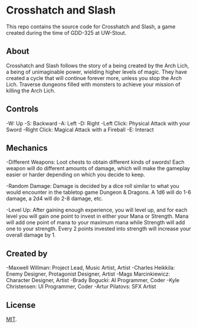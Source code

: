 # Crosshatch and Slash

This repo contains the source code for Crosshatch and Slash, a game created during the time of GDD-325 at UW-Stout.

## About

Crosshatch and Slash follows the story of a being created by the Arch Lich, a being of unimaginable power, wielding higher levels of magic. They have created a cycle that will continue forever more, unless you stop the Arch Lich. Traverse dungeons filled with monsters to achieve your mission of killing the Arch Lich. 

## Controls

-W: Up
-S: Backward
-A: Left
-D: Right
-Left Click: Physical Attack with your Sword
-Right Click: Magical Attack with a Fireball
-E: Interact

## Mechanics
-Different Weapons: Loot chests to obtain different kinds of swords! Each weapon will do different amounts of damage, which will make the gameplay easier or harder depending on which you decide to keep.

-Random Damage: Damage is decided by a dice roll similar to what you would encounter in the tabletop game Dungeon & Dragons. A 1d6 will do 1-6 damage, a 2d4 will do 2-8 damage, etc.

-Level Up: After gaining enough experience, you will level up, and for each level you will gain one point to invest in either your Mana or Strength. Mana will add one point of mana to your maximum mana while Strength will add one to your strength. Every 2 points invested into strength will increase your overall damage by 1.

## Created by
-Maxwell Willman: Project Lead, Music Artist, Artist
-Charles Heikkila: Enemy Designer, Protagonist Designer, Artist
-Mags Marcinkiewicz: Character Designer, Artist
-Brady Bogucki: AI Programmer, Coder
-Kyle Christensen: UI Programmer, Coder
-Artur Pilatovs: SFX Artist

## License

[MIT](LICENSE).
